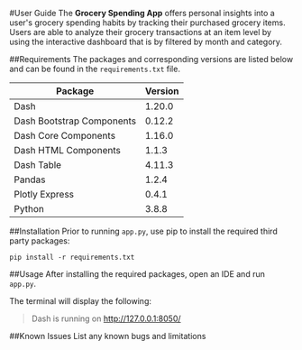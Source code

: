 #User Guide
The **Grocery Spending App** offers personal insights into a user's grocery spending habits by tracking their purchased grocery items. Users are able to analyze their grocery transactions at an item level by using the interactive dashboard that is by filtered by month and category.  

##Requirements
The packages and corresponding versions are listed below and can be found in the ```requirements.txt``` file.

Package | Version
--------|--------
Dash | 1.20.0
Dash Bootstrap Components | 0.12.2
Dash Core Components | 1.16.0
Dash HTML Components | 1.1.3
Dash Table | 4.11.3
Pandas | 1.2.4
Plotly Express | 0.4.1
Python | 3.8.8

##Installation
Prior to running ```app.py```, use pip to install the required third party packages:
``` 
pip install -r requirements.txt
```
##Usage
After installing the required packages, open an IDE and run ```app.py```.

The terminal will display the following:
>Dash is running on http://127.0.0.1:8050/

##Known Issues
List any known bugs and limitations